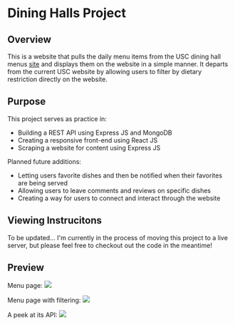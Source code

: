 # Dining Halls Project

## Overview
This is a website that pulls the daily menu items from the USC dining hall menus [site](http://hospitality.usc.edu/residential-dining-menus/) and displays them on the website in a simple manner.  It departs from the current USC website by allowing users to filter by dietary restriction directly on the website.

## Purpose
This project serves as practice in:
- Building a REST API using Express JS and MongoDB
- Creating a responsive front-end using React JS
- Scraping a website for content using Express JS

Planned future additions:
- Letting users favorite dishes and then be notified when their favorites are being served
- Allowing users to leave comments and reviews on specific dishes
- Creating a way for users to connect and interact through the website

## Viewing Instrucitons
To be updated... I'm currently in the process of moving this project to a live server, but please feel free to checkout out the code in the meantime!

## Preview
Menu page:
![](https://cloud.githubusercontent.com/assets/21178976/25574595/b3f0db50-2e04-11e7-84e8-29630fabf2b9.png)

Menu page with filtering:
![](https://cloud.githubusercontent.com/assets/21178976/25574586/ab7327da-2e04-11e7-9cbe-bb693e06b514.png)

A peek at its API:
![](https://cloud.githubusercontent.com/assets/21178976/25574597/b6517044-2e04-11e7-88f4-f0c47c8ccef8.png)
